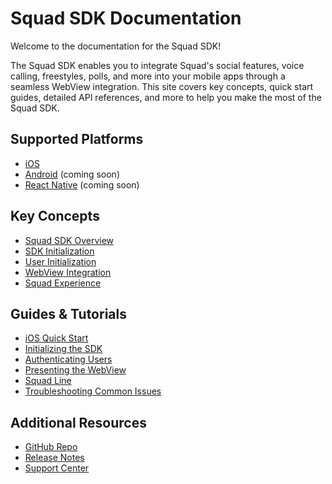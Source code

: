 # Squad SDK Documentation

Welcome to the documentation for the Squad SDK!

The Squad SDK enables you to integrate Squad's social features, voice calling, freestyles, polls, and more into your mobile apps through a seamless WebView integration. This site covers key concepts, quick start guides, detailed API references, and more to help you make the most of the Squad SDK.

## Supported Platforms

- [iOS](ios/getting-started.md)
- [Android](android/getting-started.md) (coming soon)
- [React Native](react-native/getting-started.md) (coming soon)

## Key Concepts

- [Squad SDK Overview](overview.md)
- [SDK Initialization](sdk-init.md)
- [User Initialization](user-init.md)
- [WebView Integration](webview-integration.md)
- [Squad Experience](squad-experience.md)

## Guides & Tutorials

- [iOS Quick Start](ios/quick-start.md)
- [Initializing the SDK](ios/sdk-init.md)
- [Authenticating Users](ios/user-auth.md)
- [Presenting the WebView](ios/webview-present.md)
- [Squad Line](ios/squad-line.md)
- [Troubleshooting Common Issues](ios/troubleshooting.md)

## Additional Resources

- [GitHub Repo](https://github.com/withyoursquad/squad-sports-ios)
- [Release Notes](https://github.com/withyoursquad/squad-sports-ios/tree/main/changelogs)
- [Support Center](https://support.withyoursquad.com)
